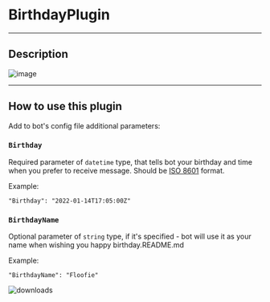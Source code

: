 # BirthdayPlugin

---

## Description
![image](https://user-images.githubusercontent.com/15903022/175820336-f3e4ca26-1df5-40ef-a16f-c3db71ded7ce.png)

---

## How to use this plugin

Add to bot's config file additional parameters:

### `Birthday`

Required parameter of `datetime` type, that tells bot your birthday and time when you prefer to receive message. Should be [ISO 8601](https://en.wikipedia.org/wiki/ISO_8601) format.

Example:

```
"Birthday": "2022-01-14T17:05:00Z" 
```

### `BirthdayName`

Optional parameter of `string` type, if it's specified - bot will use it as your name when wishing you happy birthday.README.md

Example:

```
"BirthdayName": "Floofie"
```

![downloads](https://img.shields.io/github/downloads/Ryzhehvost/BirthdayPlugin/total.svg?style=social)
